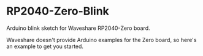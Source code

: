 # RP2040-Zero-Blink

Arduino blink sketch for Waveshare RP2040-Zero board.

Waveshare doesn't provide Arduino examples for the Zero board, so here's an example to get you started.
